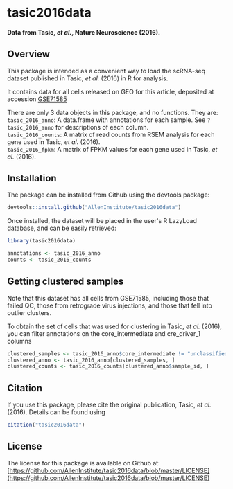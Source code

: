 # tasic2016data

#### Data from Tasic, _et al._, Nature Neuroscience (2016).

## Overview
This package is intended as a convenient way to load the scRNA-seq dataset published in Tasic, _et al._ (2016) in R for analysis.

It contains data for all cells released on GEO for this article, deposited at accession [GSE71585](https://www.ncbi.nlm.nih.gov/geo/query/acc.cgi?acc=GSE71585)

There are only 3 data objects in this package, and no functions. They are:  
`tasic_2016_anno`: A data.frame with annotations for each sample. See `?tasic_2016_anno` for descriptions of each column.  
`tasic_2016_counts`: A matrix of read counts from RSEM analysis for each gene used in Tasic, _et al._ (2016).  
`tasic_2016_fpkm`: A matrix of FPKM values for each gene used in Tasic, _et al._ (2016).  

## Installation

The package can be installed from Github using the devtools package:

```r
devtools::install.github("AllenInstitute/tasic2016data")
```

Once installed, the dataset will be placed in the user's R LazyLoad database, and can be easily retrieved:

```r
library(tasic2016data)

annotations <- tasic_2016_anno
counts <- tasic_2016_counts
```

## Getting clustered samples

Note that this dataset has all cells from GSE71585, including those that failed QC, those from retrograde virus injections, and those that fell into outlier clusters.

To obtain the set of cells that was used for clustering in Tasic, _et al._ (2016), you can filter annotations on the core_intermediate and cre_driver_1 columns

```r
clustered_samples <- tasic_2016_anno$core_intermediate != "unclassified" & tasic_2016_anno$cre_driver_1 != "CAV2-Cre"
clustered_anno <- tasic_2016_anno[clustered_samples, ]
clustered_counts <- tasic_2016_counts[clustered_anno$sample_id, ]
```

## Citation

If you use this package, please cite the original publication, Tasic, _et al._ (2016). Details can be found using

```r
citation("tasic2016data")
```

## License

The license for this package is available on Github at: [https://github.com/AllenInstitute/tasic2016data/blob/master/LICENSE](https://github.com/AllenInstitute/tasic2016data/blob/master/LICENSE)
